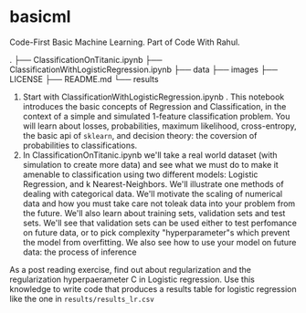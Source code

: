# basicml
Code-First Basic Machine Learning. Part of Code With Rahul.


.
├── ClassificationOnTitanic.ipynb
├── ClassificationWithLogisticRegression.ipynb
├── data
├── images
├── LICENSE
├── README.md
└── results

1. Start with ClassificationWithLogisticRegression.ipynb . This notebook introduces the basic concepts of
Regression and Classification, in the context of a simple and simulated 1-feature classification problem. You
will learn about losses, probabilities, maximum likelihood, cross-entropy, the basic api of `sklearn`, and 
decision theory: the coversion of probabilities to classifications.
2. In ClassificationOnTitanic.ipynb we'll take a real world dataset (with simulation to create more data) and
see what we must do to make it amenable to classification using two different models: Logistic Regression, and
k Nearest-Neighbors. We'll illustrate one methods of dealing with categorical data. We'll motivate the scaling of
numerical data and how you must take care not toleak data into your problem from the future. We'll also learn about training sets, validation sets and test sets. We'll see that validation sets can be used either to test perfomance on future data, or
to pick complexity "hyperparameter"s which prevent the model from overfitting. We also see how to use your model on future data: the process of inference

As a post reading exercise, find out about regularization and the regularization hyperpaerameter C in Logistic regression. Use this knowledge to write code that produces a results table for logistic regression like the one in `results/results_lr.csv`
